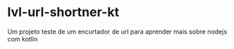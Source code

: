 # lvl-url-shortner-kt
Um projeto teste de um encurtador de url para aprender mais sobre nodejs com kotlin
